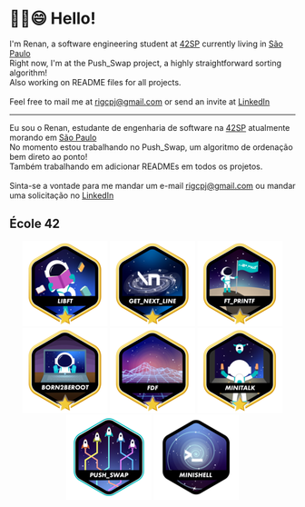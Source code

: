 # ✌🏼😄 Hello!
I'm Renan, a software engineering student at [42SP](https://www.42sp.org.br) currently living in [São Paulo](https://www.google.com/maps/place/42+São+Paulo/@-23.5573592,-46.6939831,17z/data=!3m1!4b1!4m5!3m4!1s0x94ce5743174fa059:0xca1cb13028d37358!8m2!3d-23.5573593!4d-46.6894931)
<br>Right now, I'm at the Push_Swap project, a highly straightforward sorting algorithm!
<br>Also working on README files for all projects.<br>
<br>Feel free to mail me at rigcpj@gmail.com or send an invite at [LinkedIn](https://www.linkedin.com/in/renanguillen/)<hr/>
Eu sou o Renan, estudante de engenharia de software na [42SP](https://www.42sp.org.br) atualmente morando em [São Paulo](https://www.google.com/maps/place/42+São+Paulo/@-23.5573592,-46.6939831,17z/data=!3m1!4b1!4m5!3m4!1s0x94ce5743174fa059:0xca1cb13028d37358!8m2!3d-23.5573593!4d-46.6894931)
<br>No momento estou trabalhando no Push_Swap, um algoritmo de ordenação bem direto ao ponto!
<br>Também trabalhando em adicionar READMEs em todos os projetos.<br>
<br>Sinta-se a vontade para me mandar um e-mail rigcpj@gmail.com ou mandar uma solicitação no [LinkedIn](https://www.linkedin.com/in/renanguillen/)

## École 42
<div align="center">

[![libft](https://github.com/renanguillen/renanguillen/blob/main/42_badges/libftm.png)](https://github.com/renanguillen/libft)
[![get_next_line](https://github.com/renanguillen/renanguillen/blob/main/42_badges/get_next_linem.png)](https://github.com/renanguillen/get_next_line)
[![printf](https://github.com/renanguillen/renanguillen/blob/main/42_badges/ft_printfm.png)](https://github.com/renanguillen/printf)
[![born2beroot](https://github.com/renanguillen/renanguillen/blob/main/42_badges/born2berootm.png)](#)
[![fdf_wireframe_model](https://github.com/renanguillen/renanguillen/blob/main/42_badges/fdfm.png)](https://github.com/renanguillen/fdf_wireframe_model)
[![minitalk](https://github.com/renanguillen/renanguillen/blob/main/42_badges/minitalkm.png)](https://github.com/renanguillen/minitalk)
[![push_swap](https://github.com/renanguillen/renanguillen/blob/main/42_badges/push_swape.png)](https://github.com/renanguillen/push_swap)
[![minishell](https://github.com/renanguillen/renanguillen/blob/main/42_badges/minishelln.png)](https://github.com/renanguillen/minishell)

</div>
